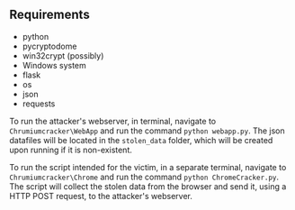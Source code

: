 ## Requirements
* python
* pycryptodome
* win32crypt (possibly)
* Windows system
* flask
* os
* json
* requests

To run the attacker's webserver, in terminal, navigate to `Chrumiumcracker\WebApp` and run the command `python webapp.py`. The json datafiles  will be located in the `stolen_data` folder, which will be created upon running if it is non-existent.

To run the script intended for the victim, in a separate terminal, navigate to `Chrumiumcracker\Chrome` and run the command `python ChromeCracker.py`. The script will collect the stolen data from the browser and send it, using a HTTP POST request, to the attacker's webserver.